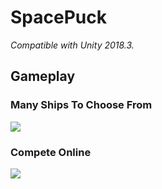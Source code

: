 # SpacePuck
*Compatible with Unity 2018.3.*

## Gameplay
### Many Ships To Choose From
![](SelectShip.gif)
### Compete Online
![](game.gif)

